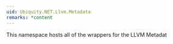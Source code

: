 ```yaml
---
uid: Ubiquity.NET.Llvm.Metadata
remarks: *content
---
```

This namespace hosts all of the wrappers for the LLVM Metadat
